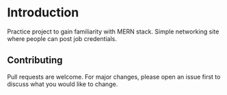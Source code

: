 # Introduction

Practice project to gain familiarity with MERN stack. Simple networking site where people can post job credentials.

## Contributing
Pull requests are welcome. For major changes, please open an issue first to discuss what you would like to change.


